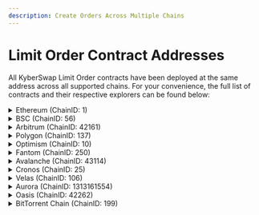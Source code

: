 ```yaml
---
description: Create Orders Across Multiple Chains
---
```


# Limit Order Contract Addresses

All KyberSwap Limit Order contracts have been deployed at the same address across all supported chains. For your convenience, the full list of contracts and their respective explorers can be found below:

<details>

<summary>Ethereum (ChainID: 1)</summary>

* **LimitOrderProtocol:** [`0x227B0c196eA8db17A665EA6824D972A64202E936`](https://etherscan.io/address/0x227B0c196eA8db17A665EA6824D972A64202E936)``

</details>

<details>

<summary>BSC (ChainID: 56)</summary>

* **LimitOrderProtocol:** [`0x227B0c196eA8db17A665EA6824D972A64202E936`](https://bscscan.com/address/0x227B0c196eA8db17A665EA6824D972A64202E936)``

</details>

<details>

<summary>Arbitrum (ChainID: 42161)</summary>

* **LimitOrderProtocol:** [`0x227B0c196eA8db17A665EA6824D972A64202E936`](https://arbiscan.io/address/0x227B0c196eA8db17A665EA6824D972A64202E936)``

</details>

<details>

<summary>Polygon (ChainID: 137)</summary>

* **LimitOrderProtocol:** [`0x227B0c196eA8db17A665EA6824D972A64202E936`](https://polygonscan.com/address/0x227B0c196eA8db17A665EA6824D972A64202E936)``

</details>

<details>

<summary>Optimism (ChainID: 10)</summary>

* **LimitOrderProtocol:** [`0x227B0c196eA8db17A665EA6824D972A64202E936`](https://optimistic.etherscan.io/address/0x227B0c196eA8db17A665EA6824D972A64202E936)``

</details>

<details>

<summary>Fantom (ChainID: 250)</summary>

* **LimitOrderProtocol:** [`0x227B0c196eA8db17A665EA6824D972A64202E936`](https://ftmscan.com/address/0x227B0c196eA8db17A665EA6824D972A64202E936)``

</details>

<details>

<summary>Avalanche (ChainID: 43114)</summary>

* **LimitOrderProtocol:** [`0x227B0c196eA8db17A665EA6824D972A64202E936`](https://snowtrace.io/address/0x227B0c196eA8db17A665EA6824D972A64202E936)``

</details>

<details>

<summary>Cronos (ChainID: 25)</summary>

* **LimitOrderProtocol:** [`0x227B0c196eA8db17A665EA6824D972A64202E936`](https://cronoscan.com/address/0x227B0c196eA8db17A665EA6824D972A64202E936)``

</details>

<details>

<summary>Velas (ChainID: 106)</summary>

* **LimitOrderProtocol:** [`0x227B0c196eA8db17A665EA6824D972A64202E936`](https://evmexplorer.velas.com/address/0x227B0c196eA8db17A665EA6824D972A64202E936)``

</details>

<details>

<summary>Aurora (ChainID: 1313161554)</summary>

* **LimitOrderProtocol:** [`0x227B0c196eA8db17A665EA6824D972A64202E936`](https://explorer.mainnet.aurora.dev/address/0x227B0c196eA8db17A665EA6824D972A64202E936)``

</details>

<details>

<summary>Oasis (ChainID: 42262)</summary>

* **LimitOrderProtocol:** [`0x227B0c196eA8db17A665EA6824D972A64202E936`](https://explorer.emerald.oasis.dev/address/0x227B0c196eA8db17A665EA6824D972A64202E936/transactions)``

</details>

<details>

<summary>BitTorrent Chain (ChainID: 199)</summary>

* **LimitOrderProtocol:** [`0x227B0c196eA8db17A665EA6824D972A64202E936`](https://bttcscan.com/address/0x5649B4DD00780e99Bab7Abb4A3d581Ea1aEB23D0)``

</details>
